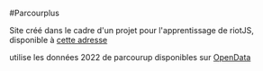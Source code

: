 #Parcourplus

Site créé dans le cadre d'un projet pour l'apprentissage de riotJS, disponible à [cette adresse](parcourplus.vercel.app)

utilise les données 2022 de parcourup disponibles sur [OpenData](https://data.enseignementsup-recherche.gouv.fr/pages/parcoursupdata_2022/?disjunctive.fili)
